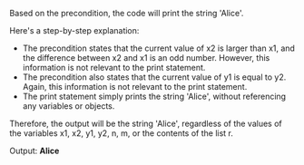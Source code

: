 Based on the precondition, the code will print the string 'Alice'.

Here's a step-by-step explanation:

* The precondition states that the current value of x2 is larger than x1, and the difference between x2 and x1 is an odd number. However, this information is not relevant to the print statement.
* The precondition also states that the current value of y1 is equal to y2. Again, this information is not relevant to the print statement.
* The print statement simply prints the string 'Alice', without referencing any variables or objects.

Therefore, the output will be the string 'Alice', regardless of the values of the variables x1, x2, y1, y2, n, m, or the contents of the list r.

Output: **Alice**